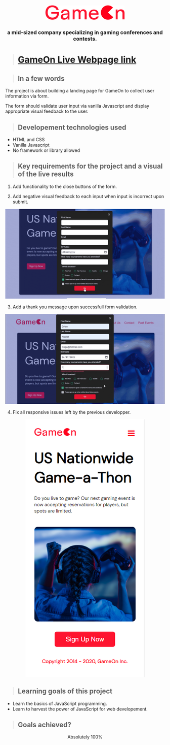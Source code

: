<h1 align="center">
<img src="logo.png"></h1>

<h3 align="center">a mid-sized company specializing in gaming conferences and contests.</h3>

># **[GameOn Live Webpage link](https://dylannicolet.github.io/)**

>## **In a few words**
The project is about building a landing page for GameOn to collect user information via form.

The form should validate user input via vanilla Javascript and display appropriate visual feedback to the user.

>## **Developement technologies used**
* HTML and CSS
* Vanilla Javascript
* No framework or library allowed

>## **Key requirements for the project and a visual of the live results**
1. Add functionality to the close buttons of the form.

2. Add negative visual feedback to each input when input is incorrect upon submit.
<p align="center"><img src="README-media/ezgif.com-gif-maker.gif">

3. Add a thank you message upon successfull form validation.
<p align="center"><img src="README-media/gif2.gif">

4. Fix all responsive issues left by the previous developper.
<p align="center"><img src="README-media/p4.png">


>## **Learning goals of this project**
* Learn the basics of JavaScript programming.
* Learn to harvest the power of JavaScript for web developement.

>## **Goals achieved?**

<p align="center">Absolutely 100%</p>
